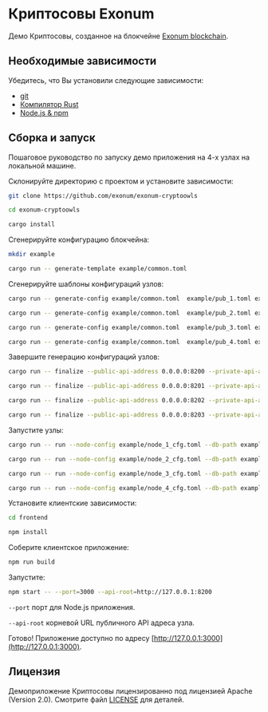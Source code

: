 # Криптосовы Exonum

Демо Криптосовы, созданное на блокчейне [Exonum blockchain](https://github.com/exonum/exonum).

## Необходимые зависимости

Убедитесь, что Вы установили следующие зависимости:

* [git](https://git-scm.com/downloads)
* [Компилятор Rust](https://rustup.rs/)
* [Node.js & npm](https://nodejs.org/en/download/)

## Сборка и запуск

Пошаговое руководство по запуску демо приложения на 4-х узлах на локальной машине.

Склонируйте директорию с проектом и установите зависимости:

```sh
git clone https://github.com/exonum/exonum-cryptoowls

cd exonum-cryptoowls

cargo install
```

Сгенерируйте конфигурацию блокчейна:

```sh
mkdir example

cargo run -- generate-template example/common.toml
```

Сгенерируйте шаблоны конфигураций узлов:

```sh
cargo run -- generate-config example/common.toml  example/pub_1.toml example/sec_1.toml --peer-address 127.0.0.1:6331

cargo run -- generate-config example/common.toml  example/pub_2.toml example/sec_2.toml --peer-address 127.0.0.1:6332

cargo run -- generate-config example/common.toml  example/pub_3.toml example/sec_3.toml --peer-address 127.0.0.1:6333

cargo run -- generate-config example/common.toml  example/pub_4.toml example/sec_4.toml --peer-address 127.0.0.1:6334
```

Завершите генерацию конфигураций узлов:

```sh
cargo run -- finalize --public-api-address 0.0.0.0:8200 --private-api-address 0.0.0.0:8091 example/sec_1.toml example/node_1_cfg.toml --public-configs example/pub_1.toml example/pub_2.toml example/pub_3.toml example/pub_4.toml

cargo run -- finalize --public-api-address 0.0.0.0:8201 --private-api-address 0.0.0.0:8092 example/sec_2.toml example/node_2_cfg.toml --public-configs example/pub_1.toml example/pub_2.toml example/pub_3.toml example/pub_4.toml

cargo run -- finalize --public-api-address 0.0.0.0:8202 --private-api-address 0.0.0.0:8093 example/sec_3.toml example/node_3_cfg.toml --public-configs example/pub_1.toml example/pub_2.toml example/pub_3.toml example/pub_4.toml

cargo run -- finalize --public-api-address 0.0.0.0:8203 --private-api-address 0.0.0.0:8094 example/sec_4.toml example/node_4_cfg.toml --public-configs example/pub_1.toml example/pub_2.toml example/pub_3.toml example/pub_4.toml
```

Запустите узлы:

```sh
cargo run -- run --node-config example/node_1_cfg.toml --db-path example/db1 --public-api-address 0.0.0.0:8200

cargo run -- run --node-config example/node_2_cfg.toml --db-path example/db2 --public-api-address 0.0.0.0:8201

cargo run -- run --node-config example/node_3_cfg.toml --db-path example/db3 --public-api-address 0.0.0.0:8202

cargo run -- run --node-config example/node_4_cfg.toml --db-path example/db4 --public-api-address 0.0.0.0:8203
```

Установите клиентские зависимости:

```sh
cd frontend

npm install
```

Соберите клиентское приложение:

```sh
npm run build
```

Запустите:

```sh
npm start -- --port=3000 --api-root=http://127.0.0.1:8200
```

`--port` порт для Node.js приложения.

`--api-root` корневой URL публичного API адреса узла.

Готово! Приложение доступно по адресу [http://127.0.0.1:3000](http://127.0.0.1:3000).

## Лицензия

Демоприложение Криптосовы лицензированно под лицензией Apache (Version 2.0).
Смотрите файл [LICENSE](LICENSE) для деталей.
